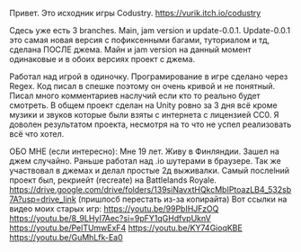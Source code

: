 Привет. Это исходник игры Codustry. https://vurik.itch.io/codustry

Сдесь уже есть 3 branches. Main, jam version и update-0.0.1. Update-0.0.1 это самая новая версия с пофиксенными багами, туториалом и тд, сделана ПОСЛЕ джема. Майн и jam version на данный момент одинаковые и в обоих версиях проект с джема. 

Работал над игрой в одиночку. Програмирование в игре сделано через Regex. Код писал в спешке поэтому он очень кривой и не понятный. Писал много комментариев наслучий если кто то реально будет смотреть. 
В общем проект сделан на Unity ровно за 3 дня всё кроме музики и звуков которые были взяты с интернета с лицензией CC0.
Я доволен результатом проекта, несмотря на то что не успел реализовать всё что хотел.



ОБО МНЕ (если интересно):
Мне 19 лет. Живу в Финляндии. Зашел на джем случайно. Раньше работал над .io шутерами в браузере. Так же участвовал в джемах и делал простые 2д выживалки. 
Самый послеlний проект был, рекриейт (recreate) на Battlelands Royale. https://drive.google.com/drive/folders/139siNavxtHQkcMbIPtoazLB4_532sb7A?usp=drive_link (пришлосб перестать из-за копирайта)
Вот ссылки на видео моих старых игр:
https://youtu.be/99PbIHJFzOQ
https://youtu.be/8_9LHyI7Aec?si=9pFY1qGHdfvpUknV 
https://youtu.be/PelTUmwExF4
https://youtu.be/KY74GioqKBE
https://youtu.be/GuMhLfk-Ea0
